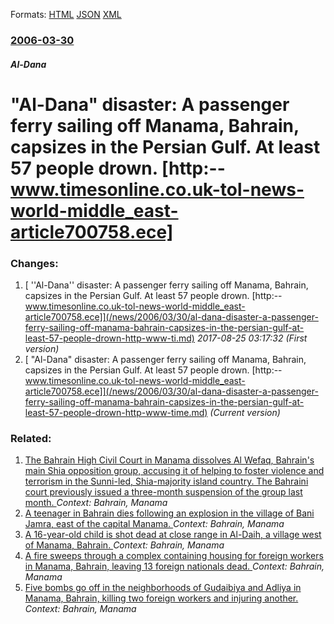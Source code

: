 
Formats: [HTML](/news/2006/03/30/al-dana-disaster-a-passenger-ferry-sailing-off-manama-bahrain-capsizes-in-the-persian-gulf-at-least-57-people-drown-http-www-time.html)  [JSON](/news/2006/03/30/al-dana-disaster-a-passenger-ferry-sailing-off-manama-bahrain-capsizes-in-the-persian-gulf-at-least-57-people-drown-http-www-time.json)  [XML](/news/2006/03/30/al-dana-disaster-a-passenger-ferry-sailing-off-manama-bahrain-capsizes-in-the-persian-gulf-at-least-57-people-drown-http-www-time.xml)  

### [2006-03-30](/news/2006/03/30/index.md)

##### Al-Dana
#  "Al-Dana" disaster: A passenger ferry sailing off Manama, Bahrain, capsizes in the Persian Gulf. At least 57 people drown. [http:--www.timesonline.co.uk-tol-news-world-middle_east-article700758.ece]




### Changes:

1. [ ''Al-Dana'' disaster: A passenger ferry sailing off Manama, Bahrain, capsizes in the Persian Gulf. At least 57 people drown. [http:--www.timesonline.co.uk-tol-news-world-middle_east-article700758.ece]](/news/2006/03/30/al-dana-disaster-a-passenger-ferry-sailing-off-manama-bahrain-capsizes-in-the-persian-gulf-at-least-57-people-drown-http-www-ti.md) _2017-08-25 03:17:32 (First version)_
1. [ "Al-Dana" disaster: A passenger ferry sailing off Manama, Bahrain, capsizes in the Persian Gulf. At least 57 people drown. [http:--www.timesonline.co.uk-tol-news-world-middle_east-article700758.ece]](/news/2006/03/30/al-dana-disaster-a-passenger-ferry-sailing-off-manama-bahrain-capsizes-in-the-persian-gulf-at-least-57-people-drown-http-www-time.md) _(Current version)_

### Related:

1. [The Bahrain High Civil Court in Manama dissolves Al Wefaq, Bahrain's main Shia opposition group, accusing it of helping to foster violence and terrorism in the Sunni-led, Shia-majority island country. The Bahraini court previously issued a three-month suspension of the group last month. ](/news/2016/07/17/the-bahrain-high-civil-court-in-manama-dissolves-al-wefaq-bahrain-s-main-shia-opposition-group-accusing-it-of-helping-to-foster-violence-a.md) _Context: Bahrain, Manama_
2. [A teenager in Bahrain dies following an explosion in the village of Bani Jamra, east of the capital Manama. ](/news/2013/10/23/a-teenager-in-bahrain-dies-following-an-explosion-in-the-village-of-bani-jamra-east-of-the-capital-manama.md) _Context: Bahrain, Manama_
3. [A 16-year-old child is shot dead at close range in Al-Daih, a village west of Manama, Bahrain. ](/news/2013/02/14/a-16-year-old-child-is-shot-dead-at-close-range-in-al-daih-a-village-west-of-manama-bahrain.md) _Context: Bahrain, Manama_
4. [A fire sweeps through a complex containing housing for foreign workers in Manama, Bahrain, leaving 13 foreign nationals dead. ](/news/2013/01/11/a-fire-sweeps-through-a-complex-containing-housing-for-foreign-workers-in-manama-bahrain-leaving-13-foreign-nationals-dead.md) _Context: Bahrain, Manama_
5. [Five bombs go off in the neighborhoods of Gudaibiya and Adliya in Manama, Bahrain, killing two foreign workers and injuring another. ](/news/2012/11/5/five-bombs-go-off-in-the-neighborhoods-of-gudaibiya-and-adliya-in-manama-bahrain-killing-two-foreign-workers-and-injuring-another.md) _Context: Bahrain, Manama_
